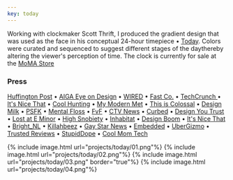 ```yaml
---
key: today
---
```


Working with clockmaker Scott Thrift, I produced the gradient design that was used as the face in his conceptual 24-hour timepiece • [Today](https://www.kickstarter.com/projects/scottthrift/today?ref=discovery&term=scott%20thrift). Colors were curated and sequenced to suggest different stages of the daythereby altering the viewer's perception of time. The clock is currently for sale at the [MoMA Store](https://store.moma.org/clocks/today-clock/122610-122610.html)


### Press

 [Huffington Post](http://www.huffingtonpost.com/greg-kushnick-psyd/someone-just-invented-a-t_b_10726006.html)
 • [AIGA Eye on Design](http://eyeondesign.aiga.org/want-to-be-more-productive-stop-telling-time-with-numbers/)
 • [WIRED](http://%20http//www.wired.com/2016/06/24-hour-clock-will-help-slow/)
 • [Fast Co.](http://www.fastcodesign.com/3060411/wanted/a-gradient-clock-designed-to-take-the-edge-off-time)
 • [TechCrunch ](http://techcrunch.com/2016/06/13/today-is-a-clock-that-reminds-you-to-slow-down/)
 • [It's Nice That](http://www.itsnicethat.com/news/scott-thrift-today-010616)
 • [Cool Hunting](http://coolhunting.com/design/scott-thrift-today-conceptual-clock)
 • [My Modern Met](http://www.mymodernmet.com/profiles/blogs/today-24-hour-clock?context=tag-scott+thrift)
 • [This is Colossal](http://www.thisiscolossal.com/2016/06/this-24-hour-clock-gradually-transitions-you-from-dusk-to-dawn/)
 • [Design Milk](http://design-milk.com/24-hour-clock-designed-change-way-see-day/?utm_source=dlvr.it&amp;utm_medium=twitter)
 • [PSFK](http://www.psfk.com/2016/06/this-clock-reframes-our-perception-of-time.html)
 • [Mental Floss](http://mentalfloss.com/article/81239/psychedelic-24-hour-clock-will-change-how-you-think-about-time)
 • [FvF](http://blog.freundevonfreunden.com/post/145400014223/product-design-today-timepiece-this-innovative)
 • [CTV News](http://www.ctvnews.ca/sci-tech/time-ticks-slower-24-hour-clock-rakes-in-pledges-on-kickstarter-1.2944701?hootPostID=ccc31da4f16dee8de7f7cf6fb889cc50)
 • [Curbed](http://www.curbed.com/2016/6/1/11830208/today-clock-kickstarter-scott-thrift)
 • [Design You Trust](http://designyoutrust.com/2016/06/today-a-24-hour-timepiece-beautifully-designed-to-change-the-way-you-see-your-day/)
 • [Lost at E Minor](http://www.lostateminor.com/2016/06/09/a-clock-so-beautifully-simple-it-has-raised-over-100k-on-kickstarter/)
 • [High Snobiety](http://www.highsnobiety.com/2016/06/02/the-present-clock/)
 • [Inhabitat](http://inhabitat.com/today-clocks-24-hour-rotation-reminds-us-to-make-the-most-of-moments/)
 • [Design Boom](http://www.designboom.com/design/scott-thrift-today-24-hour-timepiece-06-03-2016/)
 • [It's Nice That](http://www.itsnicethat.com/news/scott-thrift-today-010616?utm_source=twitter&amp;utm_medium=social&amp;utm_campaign=intsocial)
 • [Bright_NL](https://www.bright.nl/nieuws/deze-mooie-klok-met-een-wijzer-geeft-je-een-nieuw-tijdsbesef)
 • [Killahbeez](https://www.killahbeez.com/2016/06/13/today-by-scott-thrift/?utm_source=feedburner&amp;utm_medium=feed&amp;utm_campaign=Feed%3A+Killahbeezcom+%28Killahbeez+Online+Street+Culture+Magazine%3A+Art%2C+Fashion+and+Music%29)
 • [Gay Star News](http://www.gaystarnews.com/article/today-clock-deceleration/?utm_source=twitterfeed&amp;utm_medium=twitter#gs.W7fUROQ)
 • [Embedded](http://www.embedded.com/electronics-blogs/max-unleashed-and-unfettered/4442140/Feelin--Groovy-with-Today-timepiece-by-Scott-Thrift)
 • [UberGizmo](http://www.ubergizmo.com/2016/06/today-clock-gives-you-more-time/)
 • [Trusted Reviews](http://www.trustedreviews.com/news/today-is-a-clock-that-makes-the-day-seem-longer)
 • [StupidDope](http://stupiddope.com/2016/06/06/a-new-way-to-time-the-today-clock-by-scott-thrift/)
 • [Cool Mom Tech](http://coolmomtech.com/2016/06/today-clock-gives-more-hours-in-your-day-scott-thrift/)

{% include image.html url="projects/today/01.png"%}
{% include image.html url="projects/today/02.png"%}
{% include image.html url="projects/today/03.png" border="true"%}
{% include image.html url="projects/today/04.png"%}
